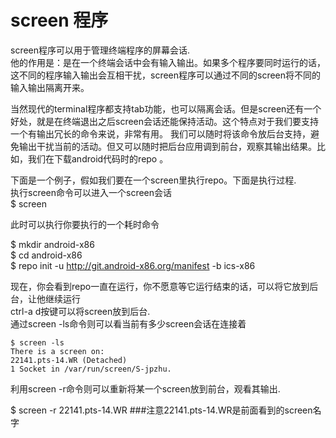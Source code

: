 # screen 程序
screen程序可以用于管理终端程序的屏幕会话.  
他的作用是：是在一个终端会话中会有输入输出。如果多个程序要同时运行的话，这不同的程序输入输出会互相干扰，screen程序可以通过不同的screen将不同的输入输出隔离开来。

当然现代的terminal程序都支持tab功能，也可以隔离会话。但是screen还有一个好处，就是在终端退出之后screen会话还能保持活动。这个特点对于我们要支持一个有输出冗长的命令来说，非常有用。 我们可以随时将该命令放后台支持，避免输出干扰当前的活动。但又可以随时把后台应用调到前台，观察其输出结果。比如，我们在下载android代码时的repo 。

下面是一个例子，假如我们要在一个screen里执行repo。下面是执行过程.  
执行screen命令可以进入一个screen会话  
$ screen

此时可以执行你要执行的一个耗时命令

$ mkdir android-x86  
$ cd android-x86  
$ repo init -u http://git.android-x86.org/manifest -b ics-x86

现在，你会看到repo一直在运行，你不愿意等它运行结束的话，可以将它放到后台，让他继续运行  
ctrl-a d按键可以将screen放到后台.  
通过screen -ls命令则可以看当前有多少screen会话在连接着

    $ screen -ls
    There is a screen on:
    22141.pts-14.WR (Detached)
    1 Socket in /var/run/screen/S-jpzhu.

利用screen -r命令则可以重新将某一个screen放到前台，观看其输出.

$ screen -r 22141.pts-14.WR ###注意22141.pts-14.WR是前面看到的screen名字

